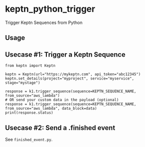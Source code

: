 # keptn_python_trigger
Trigger Keptn Sequences from Python

## Usage

## Usecase #1: Trigger a Keptn Sequence
```
from keptn import Keptn

keptn = Keptn(url="https://mykeptn.com", api_token="abc12345")
keptn.set_details(project="myproject", service="myservice", stage="mystage")

response = k1.trigger_sequence(sequence=KEPTN_SEQUENCE_NAME, from_source="aws_lambda")
# OR send your custom data in the payload (optional)
response = k1.trigger_sequence(sequence=KEPTN_SEQUENCE_NAME, from_source="aws_lambda", data_block=data)
print(response.status)
```

## Usecase #2: Send a .finished event
See `finished_event.py`.

